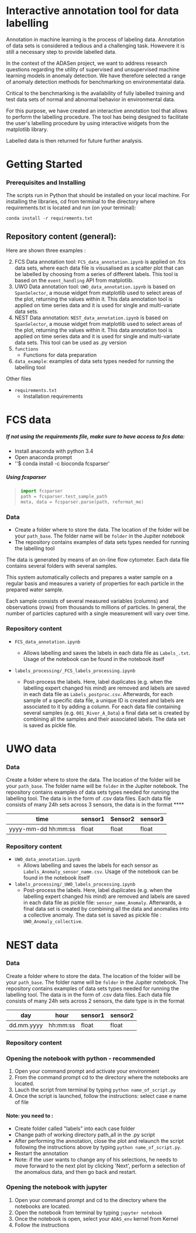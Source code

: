 # Interactive annotation tool for data labelling

Annotation in machine learning is the process of labeling data. Annotation of data sets is considered a tedious and a challenging task. Howevere it is still a necessary step to provide labelled data. 

In the context of the ADASen project, we want to address research questions regarding the utility of supervised and unsupervised machine learning models in anomaly detection. We have therefore selected a range of anomaly detection methods for benchmarking on environmentatal data.  

Critical to the benchmarking is the availability of fully labelled training and test data sets of normal and abnormal behavior in environmental data. 

For this purpose, we have created an interactive annotation tool that allows to perform the labelling procedure. The tool has being designed to facilitate the user's labelling procedure by using interactive widgets from the matplotlib library.

Labelled data is then returned for future further analysis.



# Getting Started

### Prerequisites and Installing

The scripts run in Python that should be installed on your local machine. For installing the libraries, cd from terminal to the directory where requirements.txt is located and run (on your terminal):

`conda install -r requirements.txt`



## Repository content (general):

Here are shown three examples : 

2. FCS Data annotation tool: `FCS_data_annotation.ipynb`  is applied on .fcs data sets, where each data file is visusalised as a scatter plot that can be labelled by choosing from a series of different labels. This tool is based on the `event_handling` API from matplotlib.
2. UWO Data annotation tool: `UWO_data_annotation.ipynb`  is based on `SpanSelector`, a mouse widget from matplotlib used to select areas of the plot, returning the values within it. This data annotation tool is applied on time series data and it is used for single and multi-variate data sets.
3. NEST Data annotation: `NEST_data_annotation.ipynb`  is based on `SpanSelector`, a mouse widget from matplotlib used to select areas of the plot, returning the values within it. This data annotation tool is applied on time series data and it is used for single and multi-variate data sets. This tool can be used as .py version
4. `functions`
   - Functions for data preparation
5. `data_example`: examples of data sets types needed for running the labelling tool

Other files

- `requirements.txt`
  - Installation requirements





# FCS data

##### If not using the requirements file, make sure to have access to fcs data:

- Install anaconda with python 3.4
- Open anaconda prompt
- ''$ conda install -c bioconda fcsparser'

##### Using fcsparser

> ```python
> import fcsparser
> path = fcsparser.test_sample_path
> meta, data = fcsparser.parse(path, reformat_me)
> ```

### Data

- Create a folder where to store the data. The location of the folder will be your `path_base`. The folder name will be `folder` in the Jupiter notebook
- The repository contains examples of data sets types needed for running the labelling tool

The data is generated by means of an on-line flow cytometer. Each data file contains several folders with several samples.

This system automatically collects and prepares a water sample on a regular basis and measures a variety of properties for each particle in the prepared water sample. 

Each sample consists of several measured variables (columns) and observations (rows) from thousands to millions of particles. In general, the number of particles captured with a single measurement will vary over time. 



### Repository content 

- `FCS_data_annotation.ipynb` 

  - Allows labelling and saves the labels in each data file as `Labels_.txt`. Usage of the notebook can be found in the notebook itself

- `labels_processing/_FCS_labels_processing.ipynb` 

  - Post-process the labels. Here, label duplicates (e.g. when the labelling expert changed his mind) are removed and labels are saved in each data file as `Labels_postproc.csv`. Afterwards, for each sample of a specific data file, a unique ID is created and labels are associated to it by adding a column. For each data file containing several samples (e.g. `001_River_A_Data`) a final data set is created by combining all the samples and their associated labels. The data set is saved as pickle file. 

  

# UWO data

### Data

Create a folder where to store the data. The location of the folder will be your `path_base`. The folder name will be `folder` in the Jupiter notebook. The repository contains examples of data sets types needed for running the labelling tool. The data is in the form of .csv data files. Each data file consists of many 24h sets across 3 sensors, the data  is in the format ****

| time                | sensor1 | Sensor2 | sensor3 |
| ------------------- | ------- | ------- | ------- |
| yyyy-mm-dd hh:mm:ss | float   | float   | float   |



### Repository content

- `UWO_data_annotation.ipynb` 
  - Allows labelling and saves the labels for each sensor as `Labels_Anomaly_sensor_name.csv`. Usage of the notebook can be found in the notebook itself
- `labels_processing/_UWO_labels_processing.ipynb` 
  - Post-process the labels. Here, label duplicates (e.g. when the labelling expert changed his mind) are removed and labels are saved in each data file as pickle file: `sensor_name_Anomaly`. Afterwards,  a final data set is created by combining all the data and anomalies into a collective anomaly. The data set is saved as pickle file : `UWO_Anomaly_collective`. 



# NEST data

### Data



Create a folder where to store the data. The location of the folder will be your `path_base`. The folder name will be `folder` in the Jupiter notebook. The repository contains examples of data sets types needed for running the labelling tool. The data is in the form of .csv data files. Each data file consists of many 24h sets across 2 sensors, the date type is in the format 

| day        | hour     | sensor1 | sensor2 |
| ---------- | -------- | ------- | ------- |
| dd.mm.yyyy | hh:mm:ss | float   | float   |



### Repository content 



### Opening the notebook with python - recommended

1. Open your command prompt and activate your environment
2. From the command prompt cd to the directory where the notebooks are located. 
3. Lauch the script from terminal by typing `python name_of_script.py`
4. Once the script is launched, follow the instructions: select case e name of file

#### Note: you need to :

- Create folder called "labels" into each case folder
- Change path of  working directory path_all in the .py script
- After performing the annotation, close the plot and relaunch the script following the instructions above by typing `python name_of_script.py`.
- Restart the annotation
- Note: if the user wants to change any of his selections, he needs to move forward to the next plot by clicking 'Next', perform a selection of the anomalous data, and then go back and restart.



### Opening the notebook with jupyter

1. Open your command prompt and cd to the directory where the notebooks are located. 
2. Open the notebook from terminal by typing `jupyter notebook`
3. Once the notebook is open, select your `ADAS_env` kernel from Kernel
4. Follow the instructions